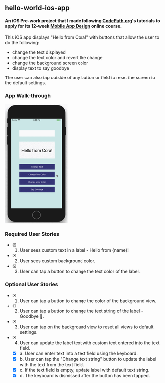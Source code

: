 ## hello-world-ios-app
#### An iOS Pre-work project that I made following [CodePath.org](http://codepath.org/)'s tutorials to apply for its 12-week [Mobile App Design](http://codepath.org/classes#fifth-course) online course. 

This iOS app displays "Hello from Cora!" with buttons that allow the user to do the following:
- change the text displayed
- change the text color and revert the change
- change the background screen color
- display text to say goodbye

The user can also tap outside of any button or field to reset the screen to the default settings.

### App Walk-through

<img src="https://github.com/coraxyc/hello-world-ios-app/blob/master/images/hello_from_cora_v3.gif" width=200><br>

### Required User Stories
- [x] 1. User sees custom text in a label - Hello from {name}!
- [x] 2. User sees custom background color.
- [x] 3. User can tap a button to change the text color of the label.

### Optional User Stories
- [x] 1. User can tap a button to change the color of the background view.
- [x] 2. User can tap a button to change the text string of the label - Goodbye 👋.
- [x] 3. User can tap on the background view to reset all views to default settings.
- [x] 4. User can update the label text with custom text entered into the text field.
   - [x] a. User can enter text into a text field using the keyboard.
   - [x] b. User can tap the "Change text string" button to update the label with the text from the text field.
   - [x] c. If the text field is empty, update label with default text string.
   - [x] d. The keyboard is dismissed after the button has been tapped.
